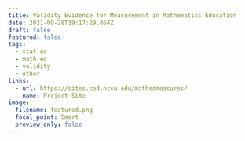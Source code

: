 ```yaml
---
title: Validity Evidence for Measurement in Mathematics Education
date: 2021-09-28T19:17:29.864Z
draft: false
featured: false
tags:
  - stat-ed
  - math-ed
  - validity
  - other
links:
  - url: https://sites.ced.ncsu.edu/mathedmeasures/
    name: Project Site
image:
  filename: featured.png
  focal_point: Smart
  preview_only: false
---
```

